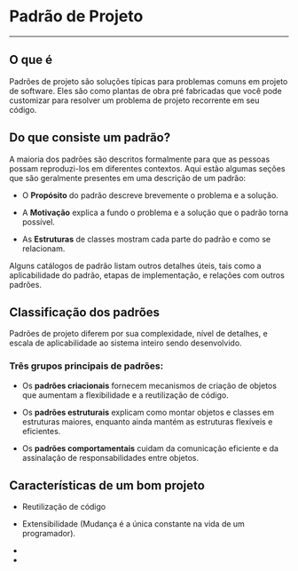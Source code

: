 # Padrão de Projeto
------------

## O que é

Padrões de projeto são soluções típicas para problemas comuns em projeto de software. Eles são como plantas de obra
pré fabricadas que você pode customizar para resolver um problema de projeto recorrente em seu código.

## Do que consiste um padrão?

A maioria dos padrões são descritos formalmente para que as
pessoas possam reproduzi-los em diferentes contextos. Aqui
estão algumas seções que são geralmente presentes em uma
descrição de um padrão:

* O **Propósito** do padrão descreve brevemente o problema e a solução.

* A **Motivação** explica a fundo o problema e a solução que o padrão torna possível.

* As **Estruturas** de classes mostram cada parte do padrão e como
se relacionam.

Alguns catálogos de padrão listam outros detalhes úteis, tais como a aplicabilidade do padrão, etapas de implementação, e
relações com outros padrões.

## Classificação dos padrões 

Padrões de projeto diferem por sua complexidade, nível de detalhes, e escala de aplicabilidade ao sistema inteiro sendo desenvolvido.

### Três grupos principais de padrões:

* Os **padrões criacionais** fornecem mecanismos de criação de
objetos que aumentam a flexibilidade e a reutilização de
código.

* Os **padrões estruturais** explicam como montar objetos e classes em estruturas maiores, enquanto ainda mantém as estruturas flexíveis e eficientes.

* Os **padrões comportamentais** cuidam da comunicação eficiente e da assinalação de responsabilidades entre objetos.

## Características de um bom projeto

* Reutilização de código

* Extensibilidade (Mudança é a única constante na vida de um programador).

*

*